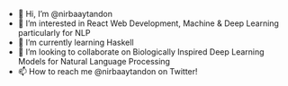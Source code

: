 - 👋 Hi, I’m @nirbaaytandon
- 👀 I’m interested in React Web Development, Machine & Deep Learning particularly for NLP
- 🌱 I’m currently learning Haskell
- 💞️ I’m looking to collaborate on Biologically Inspired Deep Learning Models for Natural Language Processing
- 📫 How to reach me @nirbaaytandon on Twitter!

<!---
nirbaaytandon/nirbaaytandon is a ✨ special ✨ repository because its `README.md` (this file) appears on your GitHub profile.
You can click the Preview link to take a look at your changes.
--->
